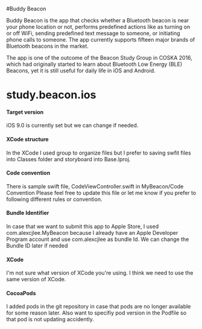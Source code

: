 #Buddy Beacon

Buddy Beacon is the app that checks whether a Bluetooth beacon is near your phone location or not, performs predefined actions like as turning on or off WiFi, sending predefined text message to someone, or initiating phone calls to someone. The app currently supports fifteen major brands of Bluetooth beacons in the market.

The app is one of the outcome of the Beacon Study Group in COSKA 2016, which had originally started to learn about Bluetooth Low Energy (BLE) Beacons, yet it is still useful for daily life in iOS and Android. 


# study.beacon.ios

#### Target version
iOS 9.0 is currently set but we can change if needed.

#### XCode structure
In the XCode I used group to organize files but I prefer to saving swfit files into Classes folder and storyboard into Base.lproj.

#### Code convention
There is sample swift file, CodeViewController.swift in MyBeacon/Code Convention
Please feel free to update this file or let me know if you prefer to following different rules or convention.

#### Bundle Identifier
In case that we want to submit this app to Apple Store, I used com.alexcjlee.MyBeacon because I already have an Apple Developer Program account and use com.alexcjlee as bundle Id. We can change the Bundle ID later if needed

#### XCode
I'm not sure what version of XCode you're using. I think we need to use the same version of XCode.

#### CocoaPods
I added pods in the git repository in case that pods are no longer available for some reason later.
Also want to specifiy pod version in the Podfile so that pod is not updating accidently.

